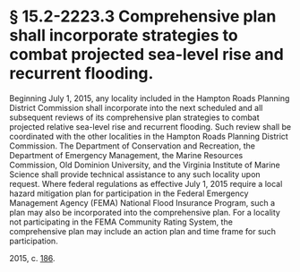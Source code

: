 # § 15.2-2223.3 Comprehensive plan shall incorporate strategies to combat projected sea-level rise and recurrent flooding.

<p>Beginning July 1, 2015, any locality included in the Hampton Roads Planning District Commission shall incorporate into the next scheduled and all subsequent reviews of its comprehensive plan strategies to combat projected relative sea-level rise and recurrent flooding. Such review shall be coordinated with the other localities in the Hampton Roads Planning District Commission. The Department of Conservation and Recreation, the Department of Emergency Management, the Marine Resources Commission, Old Dominion University, and the Virginia Institute of Marine Science shall provide technical assistance to any such locality upon request. Where federal regulations as effective July 1, 2015 require a local hazard mitigation plan for participation in the Federal Emergency Management Agency (FEMA) National Flood Insurance Program, such a plan may also be incorporated into the comprehensive plan. For a locality not participating in the FEMA Community Rating System, the comprehensive plan may include an action plan and time frame for such participation.</p><p>2015, c. <a href='http://lis.virginia.gov/cgi-bin/legp604.exe?151+ful+CHAP0186'>186</a>.</p>